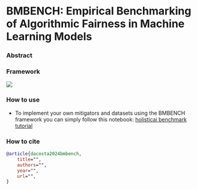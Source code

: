 # BMBENCH: Empirical Benchmarking of Algorithmic Fairness in Machine Learning Models

### Abstract


### Framework

![](https://huggingface.co/datasets/holistic-ai/bias_mitigation_benchmark/resolve/main/bmbench.png)


### How to use

- To implement your own mitigators and datasets using the BMBENCH framework you can simply follow this notebook: [holisticai benchmark tutorial]()


### How to cite

```bibtex
@article{dacosta2024bmbench,
    title="",
    authors="",
    year="",
    url="",
}
```